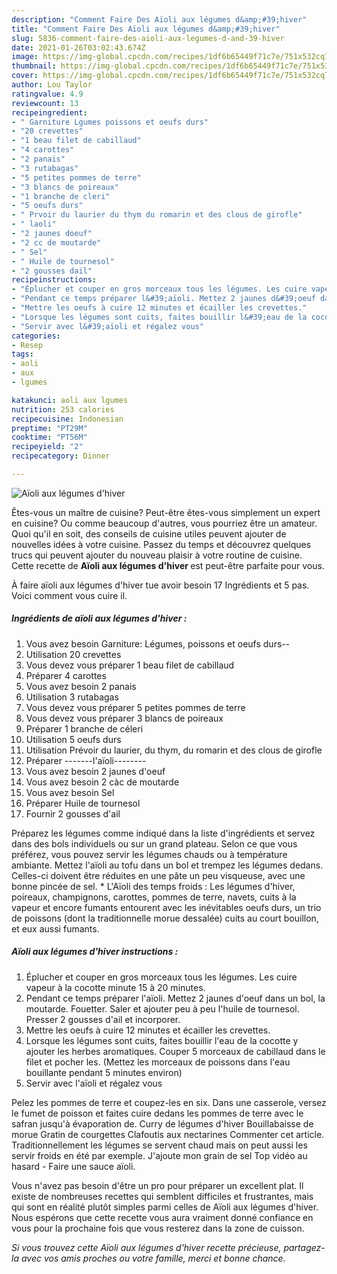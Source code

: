 ```yaml
---
description: "Comment Faire Des Aïoli aux légumes d&amp;#39;hiver"
title: "Comment Faire Des Aïoli aux légumes d&amp;#39;hiver"
slug: 5836-comment-faire-des-aioli-aux-legumes-d-and-39-hiver
date: 2021-01-26T03:02:43.674Z
image: https://img-global.cpcdn.com/recipes/1df6b65449f71c7e/751x532cq70/aioli-aux-legumes-dhiver-photo-principale-de-la-recette.jpg
thumbnail: https://img-global.cpcdn.com/recipes/1df6b65449f71c7e/751x532cq70/aioli-aux-legumes-dhiver-photo-principale-de-la-recette.jpg
cover: https://img-global.cpcdn.com/recipes/1df6b65449f71c7e/751x532cq70/aioli-aux-legumes-dhiver-photo-principale-de-la-recette.jpg
author: Lou Taylor
ratingvalue: 4.9
reviewcount: 13
recipeingredient:
- " Garniture Lgumes poissons et oeufs durs"
- "20 crevettes"
- "1 beau filet de cabillaud"
- "4 carottes"
- "2 panais"
- "3 rutabagas"
- "5 petites pommes de terre"
- "3 blancs de poireaux"
- "1 branche de cleri"
- "5 oeufs durs"
- " Prvoir du laurier du thym du romarin et des clous de girofle"
- " laoli"
- "2 jaunes doeuf"
- "2 cc de moutarde"
- " Sel"
- " Huile de tournesol"
- "2 gousses dail"
recipeinstructions:
- "Éplucher et couper en gros morceaux tous les légumes. Les cuire vapeur à la cocotte minute 15 à 20 minutes."
- "Pendant ce temps préparer l&#39;aïoli. Mettez 2 jaunes d&#39;oeuf dans un bol, la moutarde. Fouetter. Saler et ajouter peu à peu l&#39;huile de tournesol. Presser 2 gousses d&#39;ail et incorporer."
- "Mettre les oeufs à cuire 12 minutes et écailler les crevettes."
- "Lorsque les légumes sont cuits, faites bouillir l&#39;eau de la cocotte y ajouter les herbes aromatiques. Couper 5 morceaux de cabillaud dans le filet et pocher les. (Mettez les morceaux de poissons dans l&#39;eau bouillante pendant 5 minutes environ)"
- "Servir avec l&#39;aïoli et régalez vous"
categories:
- Resep
tags:
- aoli
- aux
- lgumes

katakunci: aoli aux lgumes 
nutrition: 253 calories
recipecuisine: Indonesian
preptime: "PT29M"
cooktime: "PT56M"
recipeyield: "2"
recipecategory: Dinner

---
```



![Aïoli aux légumes d&#39;hiver](https://img-global.cpcdn.com/recipes/1df6b65449f71c7e/751x532cq70/aioli-aux-legumes-dhiver-photo-principale-de-la-recette.jpg)

Êtes-vous un maître de cuisine? Peut-être êtes-vous simplement un expert en cuisine? Ou comme beaucoup d'autres, vous pourriez être un amateur. Quoi qu'il en soit, des conseils de cuisine utiles peuvent ajouter de nouvelles idées à votre cuisine. Passez du temps et découvrez quelques trucs qui peuvent ajouter du nouveau plaisir à votre routine de cuisine. Cette recette de <strong> Aïoli aux légumes d&#39;hiver </strong> est peut-être parfaite pour vous.

<!--inarticleads1-->

À faire aïoli aux légumes d&#39;hiver tue avoir besoin 17 Ingrédients et 5 pas. Voici comment vous cuire il.

##### Ingrédients de aïoli aux légumes d&#39;hiver :

1. Vous avez besoin  Garniture: Légumes, poissons et oeufs durs--
1. Utilisation 20 crevettes
1. Vous devez vous préparer 1 beau filet de cabillaud
1. Préparer 4 carottes
1. Vous avez besoin 2 panais
1. Utilisation 3 rutabagas
1. Vous devez vous préparer 5 petites pommes de terre
1. Vous devez vous préparer 3 blancs de poireaux
1. Préparer 1 branche de céleri
1. Utilisation 5 oeufs durs
1. Utilisation  Prévoir du laurier, du thym, du romarin et des clous de girofle
1. Préparer  -------l&#39;aïoli--------
1. Vous avez besoin 2 jaunes d&#39;oeuf
1. Vous avez besoin 2 càc de moutarde
1. Vous avez besoin  Sel
1. Préparer  Huile de tournesol
1. Fournir 2 gousses d&#39;ail


Préparez les légumes comme indiqué dans la liste d&#39;ingrédients et servez dans des bols individuels ou sur un grand plateau. Selon ce que vous préférez, vous pouvez servir les légumes chauds ou à température ambiante. Mettez l&#39;aïoli au tofu dans un bol et trempez les légumes dedans. Celles-ci doivent être réduites en une pâte un peu visqueuse, avec une bonne pincée de sel. * L&#39;Aïoli des temps froids : Les légumes d&#39;hiver, poireaux, champignons, carottes, pommes de terre, navets, cuits à la vapeur et encore fumants entourent avec les inévitables oeufs durs, un trio de poissons (dont la traditionnelle morue dessalée) cuits au court bouillon, et eux aussi fumants. 

<!--inarticleads2-->

##### Aïoli aux légumes d&#39;hiver instructions :

1. Éplucher et couper en gros morceaux tous les légumes. Les cuire vapeur à la cocotte minute 15 à 20 minutes.
1. Pendant ce temps préparer l&#39;aïoli. Mettez 2 jaunes d&#39;oeuf dans un bol, la moutarde. Fouetter. Saler et ajouter peu à peu l&#39;huile de tournesol. Presser 2 gousses d&#39;ail et incorporer.
1. Mettre les oeufs à cuire 12 minutes et écailler les crevettes.
1. Lorsque les légumes sont cuits, faites bouillir l&#39;eau de la cocotte y ajouter les herbes aromatiques. Couper 5 morceaux de cabillaud dans le filet et pocher les. (Mettez les morceaux de poissons dans l&#39;eau bouillante pendant 5 minutes environ)
1. Servir avec l&#39;aïoli et régalez vous


Pelez les pommes de terre et coupez-les en six. Dans une casserole, versez le fumet de poisson et faites cuire dedans les pommes de terre avec le safran jusqu&#39;à évaporation de. Curry de légumes d&#39;hiver Bouillabaisse de morue Gratin de courgettes Clafoutis aux nectarines Commenter cet article. Traditionnellement les légumes se servent chaud mais on peut aussi les servir froids en été par exemple. J&#39;ajoute mon grain de sel Top vidéo au hasard - Faire une sauce aïoli. 

<!--inarticleads1-->

<p>
Vous n'avez pas besoin d'être un pro pour préparer un excellent plat. Il existe de nombreuses recettes qui semblent difficiles et frustrantes, mais qui sont en réalité plutôt simples parmi celles de Aïoli aux légumes d&#39;hiver. Nous espérons que cette recette vous aura vraiment donné confiance en vous pour la prochaine fois que vous resterez dans la zone de cuisson.
</p>

<p>
<i>Si vous trouvez cette Aïoli aux légumes d&#39;hiver recette précieuse, partagez-la avec vos amis proches ou votre famille, merci et bonne chance.</i>
</p>
